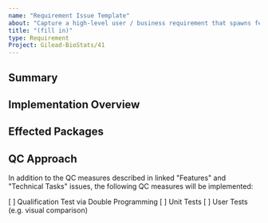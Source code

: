 ```yaml
---
name: "Requirement Issue Template"
about: "Capture a high-level user / business requirement that spawns feature & task sub-issues"
title: "(fill in)"
type: Requirement
Project: Gilead-BioStats/41
---
```

<!-- Link/assign related Feature, Bug, Technical, and Documentation sub-issues to this Requirement. -->

## Summary
<!-- High-level statement of the requirement (what & why). Consider framing as a User Requirement, e.g. "User will be able to ..." -->

## Implementation Overview
<!-- High-level description of how the requirement will be implemented. -->

## Effected Packages
<!-- Describe which packages will be changed to meet this requirement. Are there downstream effects? -->

## QC Approach
<!-- Describe how the quality of the implementation will be verified. -->

In addition to the QC measures described in linked "Features" and "Technical Tasks" issues, the following QC measures will be implemented:

[ ] Qualification Test via Double Programming
[ ] Unit Tests
[ ] User Tests (e.g. visual comparison)

